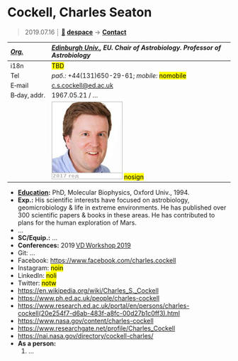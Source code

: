 # Cockell, Charles Seaton
> 2019.07.16 ┊ **[🚀](../index/index.md) [despace](index.md)** → **[Contact](contact.md)**

|*[Org.](contact.md)*|*[Edinburgh Univ.](zz_edinburgh_univ.md), EU. Chair of Astrobiology. Professor of Astrobiology*|
|:--|:--|
|i18n| <mark>TBD</mark> |
|Tel|*раб.:* +44(131)650-29-61; *mobile:* <mark>nomobile</mark> |
|E‑mail| <c.s.cockell@ed.ac.uk> |
|B‑day, addr.| 1967.05.21 / … |
|| [![](f/contact/c/cockell_001_photo_thumb.jpg)](f/contact/c/cockell_001_photo.jpg) <mark>nosign</mark> |

   - **[Education](edu.md):** PhD, Molecular Biophysics, Oxford Univ., 1994.
   - **Exp.:** His scientific interests have focused on astrobiology, geomicrobiology & life in extreme environments. He has published over 300 scientific papers & books in these areas. He has contributed to plans for the human exploration of Mars.
   - …
   - **SC/Equip.:** …
   - **Conferences:** 2019 [VD Workshop 2019](vdws2019.md)
   - Git: …
   - Facebook: <https://www.facebook.com/charles.cockell>
   - Instagram: <mark>noin</mark>
   - LinkedIn: <mark>noli</mark>
   - Twitter: <mark>notw</mark>
   - <https://en.wikipedia.org/wiki/Charles_S._Cockell>
   - <https://www.ph.ed.ac.uk/people/charles-cockell>
   - <https://www.research.ed.ac.uk/portal/en/persons/charles-cockell(20e254f7-d6ab-483f-a8fc-00d27b1c0ff3).html>
   - <https://www.nasa.gov/content/charles-cockell>
   - <https://www.researchgate.net/profile/Charles_Cockell>
   - <https://nai.nasa.gov/directory/cockell-charles/>
   - **As a person:**
      1. …
